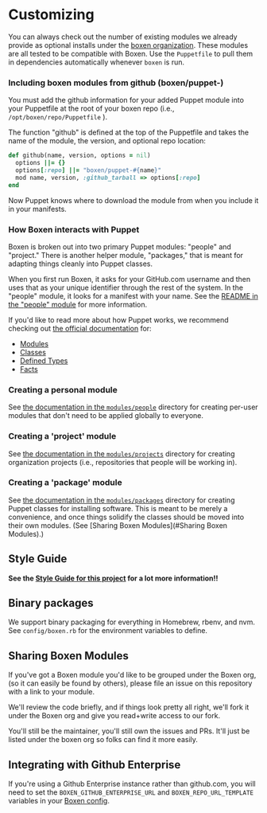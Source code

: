 # Customizing

You can always check out the number of existing modules we already
provide as optional installs under the
[boxen organization](https://github.com/boxen). These modules are all
tested to be compatible with Boxen. Use the `Puppetfile` to pull them
in dependencies automatically whenever `boxen` is run.

### Including boxen modules from github (boxen/puppet-<name>)

You must add the github information for your added Puppet module into your Puppetfile at the root of your
boxen repo (i.e., `/opt/boxen/repo/Puppetfile` ).

The function "github" is defined at the top of the Puppetfile
and takes the name of the module, the version, and optional repo location:

``` ruby
def github(name, version, options = nil)
  options ||= {}
  options[:repo] ||= "boxen/puppet-#{name}"
  mod name, version, :github_tarball => options[:repo]
end
```

Now Puppet knows where to download the module from when you include it in your manifests.


### How Boxen interacts with Puppet

Boxen is broken out into two primary Puppet modules: "people" and "project." There is another helper module, "packages," that is meant for adapting things cleanly into Puppet classes.

When you first run Boxen, it asks for your GitHub.com username and then uses that as your unique identifier through the rest of the system. In the "people" module, it looks for a manifest with your name. See the [README in the "people" module](modules/people/README.md) for more information.

If you'd like to read more about how Puppet works, we recommend checking out [the official documentation](http://docs.puppetlabs.com/) for:

 * [Modules](http://docs.puppetlabs.com/learning/modules1.html#modules)
 * [Classes](http://docs.puppetlabs.com/learning/modules1.html#classes)
 * [Defined Types](http://docs.puppetlabs.com/learning/definedtypes.html)
 * [Facts](http://docs.puppetlabs.com/guides/custom_facts.html)


### Creating a personal module

See [the documentation in the
`modules/people`](modules/people/README.md)
directory for creating per-user modules that don't need to be applied
globally to everyone.


### Creating a 'project' module

See [the documentation in the
`modules/projects`](modules/projects/README.md)
directory for creating organization projects (i.e., repositories that people
will be working in).


### Creating a 'package' module

See [the documentation in the `modules/packages`](modules/packages/README.md) directory for creating Puppet classes for installing software. This is meant to be merely a convenience, and once things solidify the classes should be moved into their own modules. (See [Sharing Boxen Modules](#Sharing Boxen Modules).)

## Style Guide

**See the [Style Guide for this project](STYLE_GUIDE.md) for a lot more information!!**


## Binary packages

We support binary packaging for everything in Homebrew, rbenv, and nvm.
See `config/boxen.rb` for the environment variables to define.


## Sharing Boxen Modules

If you've got a Boxen module you'd like to be grouped under the Boxen org,
(so it can easily be found by others), please file an issue on this
repository with a link to your module.

We'll review the code briefly, and if things look pretty all right,
we'll fork it under the Boxen org and give you read+write access to our
fork.

You'll still be the maintainer, you'll still own the issues and PRs.
It'll just be listed under the boxen org so folks can find it more easily.


## Integrating with Github Enterprise

If you're using a Github Enterprise instance rather than github.com,
you will need to set the `BOXEN_GITHUB_ENTERPRISE_URL` and
`BOXEN_REPO_URL_TEMPLATE` variables in your
[Boxen config](config/boxen.rb).
